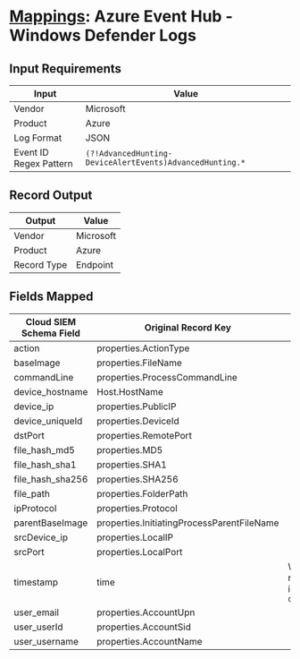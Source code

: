 # [Mappings](README.md): Azure Event Hub - Windows Defender Logs

## Input Requirements

|Input|Value|
|-----|-----|
|Vendor|Microsoft|
|Product|Azure|
|Log Format|JSON|
|Event ID Regex Pattern|`(?!AdvancedHunting-DeviceAlertEvents)AdvancedHunting.*`|

## Record Output

|Output|Value|
|------|-----|
|Vendor|Microsoft|
|Product|Azure|
|Record Type|Endpoint|

## Fields Mapped

|Cloud SIEM Schema Field|Original Record Key|Notes|
|-----------------------|-------------------|-----|
|action|properties.ActionType||
|baseImage|properties.FileName||
|commandLine|properties.ProcessCommandLine||
|device_hostname|Host.HostName||
|device_ip|properties.PublicIP||
|device_uniqueId|properties.DeviceId||
|dstPort|properties.RemotePort||
|file_hash_md5|properties.MD5||
|file_hash_sha1|properties.SHA1||
|file_hash_sha256|properties.SHA256||
|file_path|properties.FolderPath||
|ipProtocol|properties.Protocol||
|parentBaseImage|properties.InitiatingProcessParentFileName||
|srcDevice_ip|properties.LocalIP||
|srcPort|properties.LocalPort||
|timestamp|time|We expect the orginal record value of `time` is in the format `yyyy-MM-dd'T'HH:mm:ss.SSSSSSSZ`|
|user_email|properties.AccountUpn||
|user_userId|properties.AccountSid||
|user_username|properties.AccountName||

